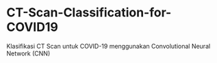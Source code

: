 # CT-Scan-Classification-for-COVID19

Klasifikasi CT Scan untuk COVID-19 menggunakan Convolutional Neural Network (CNN)
